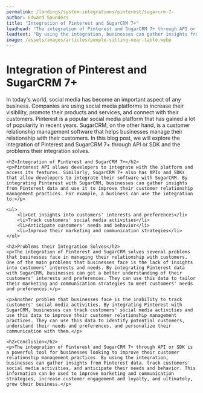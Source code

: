 ```yaml
---
permalink: /landings/system-integrations/pinterest/sugarcrm-7-
author: Edward Saunders
title: "Integration of Pinterest and SugarCRM 7+"
leadhead: "The integration of Pinterest and SugarCRM 7+ through API or SDK is a powerful tool for businesses looking to improve their customer relationship management practices"
leadtext: "By using the integration, businesses can gather insights from Pinterest data, track customers' social media activities, and anticipate their needs and behavior. This information can be used to improve marketing and communication strategies, increase customer engagement and loyalty, and ultimately, grow their business."
image: /assets/images/articles/people-sitting-near-table.webp
---
```

<div class="arttext">	<h1>Integration of Pinterest and SugarCRM 7+</h1>
	<p>In today's world, social media has become an important aspect of any business. Companies are using social media platforms to increase their visibility, promote their products and services, and connect with their customers. Pinterest is a popular social media platform that has gained a lot of popularity in recent years. SugarCRM, on the other hand, is a customer relationship management software that helps businesses manage their relationship with their customers. In this blog post, we will explore the integration of Pinterest and SugarCRM 7+ through API or SDK and the problems their integration solves.</p>

	<h2>Integration of Pinterest and SugarCRM 7+</h2>
	<p>Pinterest API allows developers to integrate with the platform and access its features. Similarly, SugarCRM 7+ also has APIs and SDKs that allow developers to integrate their software with SugarCRM. By integrating Pinterest with SugarCRM, businesses can gather insights from Pinterest data and use it to improve their customer relationship management practices. For example, a business can use the integration to:</p>

	<ul>
		<li>Get insights into customers' interests and preferences</li>
		<li>Track customers' social media activities</li>
		<li>Anticipate customers' needs and behavior</li>
		<li>Improve their marketing and communication strategies</li>
	</ul>

	<h2>Problems their Integration Solves</h2>
	<p>The integration of Pinterest and SugarCRM solves several problems that businesses face in managing their relationship with customers. One of the main problems that businesses face is the lack of insights into customers' interests and needs. By integrating Pinterest data with SugarCRM, businesses can get a better understanding of their customers' interests and preferences. They can use this data to tailor their marketing and communication strategies to meet customers' needs and preferences.</p>

	<p>Another problem that businesses face is the inability to track customers' social media activities. By integrating Pinterest with SugarCRM, businesses can track customers' social media activities and use this data to improve their customer relationship management practices. They can use this data to identify potential customers, understand their needs and preferences, and personalize their communication with them.</p>

	<h2>Conclusion</h2>
	<p>The integration of Pinterest and SugarCRM 7+ through API or SDK is a powerful tool for businesses looking to improve their customer relationship management practices. By using the integration, businesses can gather insights from Pinterest data, track customers' social media activities, and anticipate their needs and behavior. This information can be used to improve marketing and communication strategies, increase customer engagement and loyalty, and ultimately, grow their business.</p>
</div>